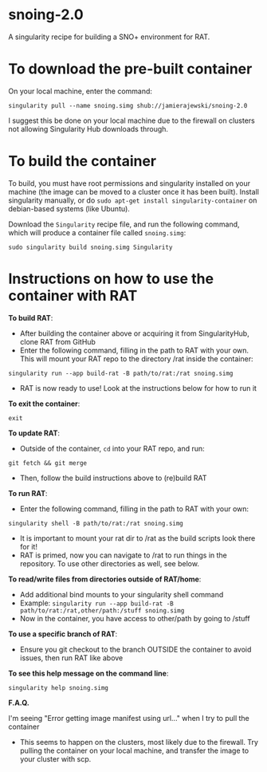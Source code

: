 # snoing-2.0
A singularity recipe for building a SNO+ environment for RAT. 

# To download the pre-built container
On your local machine, enter the command:

`singularity pull --name snoing.simg shub://jamierajewski/snoing-2.0`

I suggest this be done on your local machine due to the firewall on clusters not allowing Singularity Hub downloads through.

# To build the container
To build, you must have root permissions and singularity installed on your machine (the image can be moved to a cluster once it has been built). Install singularity manually, or do `sudo apt-get install singularity-container` on debian-based systems (like Ubuntu).

Download the `Singularity` recipe file, and run the following command, which will produce a container file called `snoing.simg`:

`sudo singularity build snoing.simg Singularity`

# Instructions on how to use the container with RAT

**To build RAT**:
- After building the container above or acquiring it from SingularityHub, clone RAT from GitHub
- Enter the following command, filling in the path to RAT with your own. This will mount your RAT repo to the directory /rat inside the container:

`singularity run --app build-rat -B path/to/rat:/rat snoing.simg`
- RAT is now ready to use! Look at the instructions below for how to run it

**To exit the container**:

`exit`

**To update RAT**:

- Outside of the container, `cd` into your RAT repo, and run:

`git fetch && git merge`
- Then, follow the build instructions above to (re)build RAT

**To run RAT**:
- Enter the following command, filling in the path to RAT with your own:

`singularity shell -B path/to/rat:/rat snoing.simg`

- It is important to mount your rat dir to /rat as the build scripts look there for it!
- RAT is primed, now you can navigate to /rat to run things in the repository. To use other directories as well, see below.

**To read/write files from directories outside of RAT/home**:
- Add additional bind mounts to your singularity shell command
- Example:
`singularity run --app build-rat -B path/to/rat:/rat,other/path:/stuff snoing.simg`
- Now in the container, you have access to other/path by going to /stuff

**To use a specific branch of RAT**:
- Ensure you git checkout to the branch OUTSIDE the container to avoid issues, then run RAT like above

**To see this help message on the command line**:

`singularity help snoing.simg`

**F.A.Q.**

I'm seeing "Error getting image manifest using url..." when I try to pull the container
- This seems to happen on the clusters, most likely due to the firewall. Try pulling the container on your local machine, and transfer the image to your cluster with scp.
